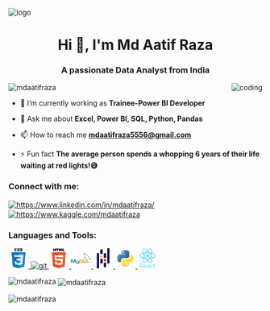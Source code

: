 ![logo]([./your-header-image-name.png](https://github.com/mdaatifraza/mdaatifraza/blob/main/github-header-image%20(1).png))
<h1 align="center">Hi 👋, I'm Md Aatif Raza</h1>
<h3 align="center">A passionate Data Analyst from India</h3>

<img align="right" alt="coding" widht="400" src="https://th.bing.com/th?id=OIP.VON9gHTrzeHZbHfXsqfzEAHaEq&w=315&h=198&c=8&rs=1&qlt=90&o=6&dpr=1.3&pid=3.1&rm=2">

<p align="left"> <img src="https://komarev.com/ghpvc/?username=mdaatifraza&label=Profile%20views&color=0e75b6&style=flat" alt="mdaatifraza" /> </p>

- 🌱 I’m currently working as  **Trainee-Power BI Developer**

- 💬 Ask me about **Excel, Power BI, SQL, Python, Pandas**

- 📫 How to reach me **mdaatifraza5556@gmail.com**

- ⚡ Fun fact **The average person spends a whopping 6 years of their life waiting at red lights!😅**

<h3 align="left">Connect with me:</h3>
<p align="left">
<a href="https://linkedin.com/in/https://www.linkedin.com/in/mdaatifraza/" target="blank"><img align="center" src="https://raw.githubusercontent.com/rahuldkjain/github-profile-readme-generator/master/src/images/icons/Social/linked-in-alt.svg" alt="https://www.linkedin.com/in/mdaatifraza/" height="30" width="40" /></a>
<a href="https://kaggle.com/https://www.kaggle.com/mdaatifraza" target="blank"><img align="center" src="https://raw.githubusercontent.com/rahuldkjain/github-profile-readme-generator/master/src/images/icons/Social/kaggle.svg" alt="https://www.kaggle.com/mdaatifraza" height="30" width="40" /></a>
</p>

<h3 align="left">Languages and Tools:</h3>
<p align="left"> <a href="https://www.w3schools.com/css/" target="_blank" rel="noreferrer"> <img src="https://raw.githubusercontent.com/devicons/devicon/master/icons/css3/css3-original-wordmark.svg" alt="css3" width="40" height="40"/> </a> <a href="https://git-scm.com/" target="_blank" rel="noreferrer"> <img src="https://www.vectorlogo.zone/logos/git-scm/git-scm-icon.svg" alt="git" width="40" height="40"/> </a> <a href="https://www.w3.org/html/" target="_blank" rel="noreferrer"> <img src="https://raw.githubusercontent.com/devicons/devicon/master/icons/html5/html5-original-wordmark.svg" alt="html5" width="40" height="40"/> </a> <a href="https://www.mysql.com/" target="_blank" rel="noreferrer"> <img src="https://raw.githubusercontent.com/devicons/devicon/master/icons/mysql/mysql-original-wordmark.svg" alt="mysql" width="40" height="40"/> </a> <a href="https://pandas.pydata.org/" target="_blank" rel="noreferrer"> <img src="https://raw.githubusercontent.com/devicons/devicon/2ae2a900d2f041da66e950e4d48052658d850630/icons/pandas/pandas-original.svg" alt="pandas" width="40" height="40"/> </a> <a href="https://www.python.org" target="_blank" rel="noreferrer"> <img src="https://raw.githubusercontent.com/devicons/devicon/master/icons/python/python-original.svg" alt="python" width="40" height="40"/> </a> <a href="https://reactjs.org/" target="_blank" rel="noreferrer"> <img src="https://raw.githubusercontent.com/devicons/devicon/master/icons/react/react-original-wordmark.svg" alt="react" width="40" height="40"/> </a> </p>

<p><img align="left" src="https://github-readme-stats.vercel.app/api/top-langs?username=mdaatifraza&show_icons=true&locale=en&layout=compact" alt="mdaatifraza" /></p>

<p>&nbsp;<img align="center" src="https://github-readme-stats.vercel.app/api?username=mdaatifraza&show_icons=true&locale=en" alt="mdaatifraza" /></p>

<p><img align="center" src="https://github-readme-streak-stats.herokuapp.com/?user=mdaatifraza&" alt="mdaatifraza" /></p>
